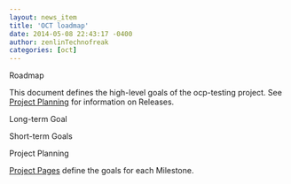 ```yaml
---
layout: news_item
title: 'OCT loadmap'
date: 2014-05-08 22:43:17 -0400
author: zenlinTechnofreak
categories: [oct]
---
```

 Roadmap

This document defines the high-level goals of the ocp-testing project. See [Project Planning](project-planning) for information on Releases.

 Long-term Goal



 Short-term Goals



Project Planning

[Project Pages](https://github.com/huawei-openlab/oct/wiki) define the goals for each Milestone.

